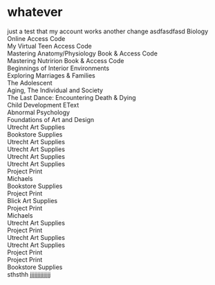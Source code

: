 # whatever
just a test that my account works
another change
asdfasdfasd
Biology Online Access Code 							
My Virtual Teen Access Code 						
Mastering Anatomy/Physiology Book & Access Code 	
Mastering Nutririon Book & Access Code 				
Beginnings of Interior Environments 				
Exploring Marriages & Families 						
The Adolescent 										
Aging, The Individual and Society 					
The Last Dance: Encountering Death & Dying 			
Child Development EText 							
Abnormal Psychology 								
Foundations of Art and Design 						
Utrecht Art Supplies 								
Bookstore Supplies 									
Utrecht Art Supplies 								
Utrecht Art Supplies 								
Utrecht Art Supplies 								
Utrecht Art Supplies 								
Project Print 										
Michaels 											
Bookstore Supplies 									
Project Print 										
Blick Art Supplies 									
Project Print 										
Michaels 											
Utrecht Art Supplies 								
Project Print 										
Utrecht Art Supplies 								
Utrecht Art Supplies 								
Project Print 										
Project Print 										
Bookstore Supplies 									
sthsthh
jjjjjjjjjjjjjj
